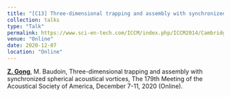 ```yaml
---
title: "[C13] Three-dimensional trapping and assembly with synchronized spherical acoustical vortices"
collection: talks
type: "Talk"
permalink: https://www.sci-en-tech.com/ICCM/index.php/ICCM2014/Cambridge/schedConf/overview
venue: "Online"
date: 2020-12-07
location: "Online"
---
```


<u><b>Z. Gong</b></u>, M. Baudoin, Three-dimensional trapping and assembly with synchronized spherical acoustical vortices, The 179th Meeting of the Acoustical Society of America, December 7-11, 2020 (Online).

